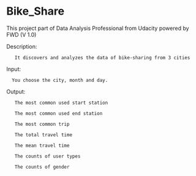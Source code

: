# Bike_Share
This project part of Data Analysis Professional from Udacity powered by FWD
                                                                    (V 1.0)
                                                                    
Description:
           
       It discovers and analyzes the data of bike-sharing from 3 cities
      
Input:
      
      You choose the city, month and day.
      
Output:

       The most common used start station
       
       The most common used end station
       
       The most common trip
       
       The total travel time
       
       The mean travel time
       
       The counts of user types
       
       The counts of gender
       
